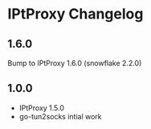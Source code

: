 # IPtProxy Changelog

## 1.6.0
Bump to IPtProxy 1.6.0 (snowflake 2.2.0)

## 1.0.0
- IPtProxy 1.5.0
- go-tun2socks intial work

